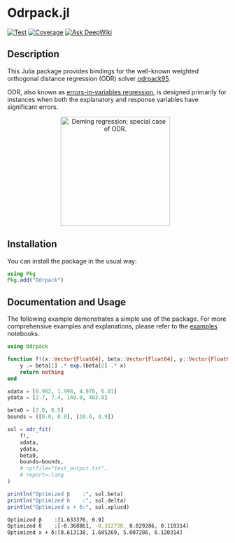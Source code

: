 # Odrpack.jl

[![Test](https://github.com/HugoMVale/Odrpack.jl/actions/workflows/test.yml/badge.svg)](https://github.com/HugoMVale/Odrpack.jl/actions)
[![Coverage](https://coveralls.io/repos/github/HugoMVale/Odrpack.jl/badge.svg?branch=main)](https://coveralls.io/github/HugoMVale/Odrpack.jl?branch=main)
[![Ask DeepWiki](https://deepwiki.com/badge.svg)](https://deepwiki.com/HugoMVale/Odrpack.jl)

## Description

This Julia package provides bindings for the well-known weighted orthogonal distance regression
(ODR) solver [odrpack95]. 

ODR, also known as [errors-in-variables regression], is designed primarily for instances when both
the explanatory and response variables have significant errors. 

<p align="center">
  <img src="https://upload.wikimedia.org/wikipedia/commons/thumb/8/81/Total_least_squares.svg/220px-Total_least_squares.svg.png" width="250" alt="Deming regression; special case of ODR." style="margin-right: 10px;">
</p>

[errors-in-variables regression]: https://en.wikipedia.org/wiki/Errors-in-variables_models
[odrpack95]: https://github.com/HugoMVale/odrpack95


## Installation

You can install the package in the usual way:

```julia
using Pkg
Pkg.add("Odrpack")
```

## Documentation and Usage

The following example demonstrates a simple use of the package. For more comprehensive examples and explanations, please refer to the [examples](./examples) notebooks.

```julia
using Odrpack

function f!(x::Vector{Float64}, beta::Vector{Float64}, y::Vector{Float64})
    y .= beta[1] .* exp.(beta[2] .* x)
    return nothing
end

xdata = [0.982, 1.998, 4.978, 6.01]
ydata = [2.7, 7.4, 148.0, 403.0]

beta0 = [2.0, 0.5]
bounds = ([0.0, 0.0], [10.0, 0.9])

sol = odr_fit(
    f!,
    xdata,
    ydata,
    beta0,
    bounds=bounds,
    # rptfile="test_output.txt",
    # report=:long
)

println("Optimized β    :", sol.beta)
println("Optimized δ    :", sol.delta)
println("Optimized x + δ:", sol.xplusd)
```

```sh
Optimized β    :[1.633376, 0.9]
Optimized δ    :[-0.368861, -0.312730, 0.029286, 0.110314]
Optimized x + δ:[0.613138, 1.685269, 5.007286, 6.120314]
```


